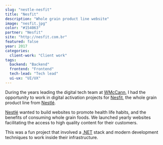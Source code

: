 ```yaml
---
slug: "nestle-nesfit"
title: "Nesfit"
description: "Whole grain product line website"
image: "nesfit.jpg"
color: "#154063"
partner: "Nesfit"
site: "http://nesfit.com.br"
featured: false
year: 2017
categories:
  client-work: "Client work"
tags:
  backend: "Backend"
  frontend: "Frontend"
  tech-lead: "Tech lead"
  ui-ux: "UI/UX"
---
```

During the years leading the digital tech team at [WMcCann](https://wmccann.com), I had the opportunity to work in digital activation projects for [Nesfit](http://nesfit.com.br), the whole grain product line from [Nestlé](https://nestle.com.br).

[Nestlé](https://nestle.com.br) wanted to build websites to promote health life habits, and the benefits of consuming whole grain foods. We launched yearly websites facilitating the access to high quality content for their customers.

This was a fun project that involved a [.NET](https://dotnet.microsoft.com) stack and modern development techniques to work inside their infrastructure.

<v-image
  size="desktop"
  image="/projects/nestle-nesfit/nesfit-1.jpg" />

<v-image
  size="mobile"
  image="/projects/nestle-nesfit/nesfit-2.jpg" />

<v-image
  size="desktop"
  image="/projects/nestle-nesfit/nesfit-3.jpg" />

<v-image
  size="mobile"
  image="/projects/nestle-nesfit/nesfit-4.jpg" />
